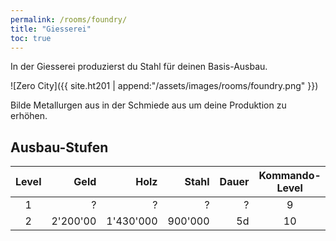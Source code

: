 ```yaml
---
permalink: /rooms/foundry/
title: "Giesserei"
toc: true
---
```


In der Giesserei produzierst du Stahl für deinen Basis-Ausbau.

![Zero City]({{ site.ht201 | append:"/assets/images/rooms/foundry.png" }})

Bilde Metallurgen aus in der Schmiede aus um deine Produktion zu erhöhen.

## Ausbau-Stufen

| Level |     Geld |      Holz |   Stahl | Dauer | Kommando-Level |
|:-----:| --------:| ---------:| -------:| -----:|:--------------:|
|   1   |        ? |         ? |       ? |     ? |       9        |
|   2   | 2'200'00 | 1'430'000 | 900'000 |    5d |       10       |
